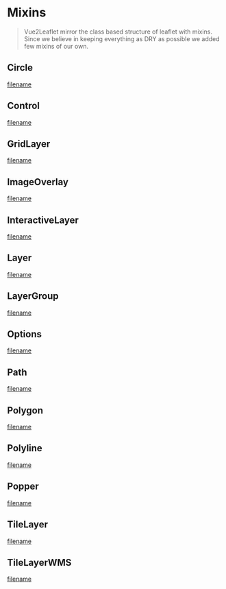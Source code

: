 # Mixins

> Vue2Leaflet mirror the class based structure of leaflet with mixins.
> Since we believe in keeping everything as DRY as possible we added few mixins of our own.

## Circle

[filename](./circle.md ':include')

## Control

[filename](./control.md ':include')

## GridLayer

[filename](./grid-layer.md ':include')

## ImageOverlay

[filename](./image-overlay.md ':include')

## InteractiveLayer

[filename](./interactive-layer.md ':include')

## Layer

[filename](./layer.md ':include')

## LayerGroup

[filename](./layer-group.md ':include')

## Options

[filename](./options.md ':include')

## Path

[filename](./path.md ':include')

## Polygon

[filename](./polygon.md ':include')

## Polyline

[filename](./polyline.md ':include')

## Popper

[filename](./popper.md ':include')

## TileLayer

[filename](./tile-layer.md ':include')

## TileLayerWMS

[filename](./tile-layer-wms.md ':include')
